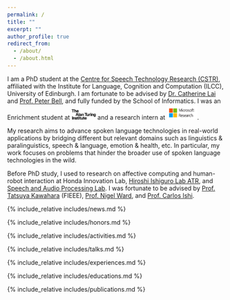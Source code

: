 ```yaml
---
permalink: /
title: ""
excerpt: ""
author_profile: true
redirect_from: 
  - /about/
  - /about.html
---
```


<span class='anchor' id='about-me'></span>

I am a PhD student at the [Centre for Speech Technology Research (CSTR)](https://www.cstr.ed.ac.uk), affiliated with the Institute for Language, Cognition and Computation (ILCC), University of Edinburgh. I am fortunate to be advised by [Dr. Catherine Lai](https://homepages.inf.ed.ac.uk/clai/) and [Prof. Peter Bell](https://homepages.inf.ed.ac.uk/pbell1/), and fully funded by the School of Informatics. I was an Enrichment student at <img src='./images/ati.png' style="width: 4em;">  and a research intern at <img src='./images/msr.png' style="width: 5em; height: 2.5em;">.

My research aims to advance spoken language technologies in real-world applications by bridging different but relevant domains such as linguistics & paralinguistics, speech & language, emotion & health, etc. In particular, my work focuses on problems that hinder the broader use of spoken language technologies in the wild.

Before PhD study, I used to research on affective computing and human-robot interaction at Honda Innovation Lab, [Hiroshi Ishiguro Lab ATR](http://www.geminoid.jp/en/index.html), and [Speech and Audio Processing Lab](http://sap.ist.i.kyoto-u.ac.jp/EN/). I was fortunate to be advised by [Prof. Tatsuya Kawahara](http://sap.ist.i.kyoto-u.ac.jp/members/kawahara/) (FIEEE), [Prof. Nigel Ward](https://hb2504.utep.edu/Home/Profile?username=nigel), and [Prof. Carlos Ishi](http://www.irc.atr.jp/~carlos/).


{% include_relative includes/news.md %}

{% include_relative includes/honors.md %}

{% include_relative includes/activities.md %}

{% include_relative includes/talks.md %}

{% include_relative includes/experiences.md %}

{% include_relative includes/educations.md %}

{% include_relative includes/publications.md %}